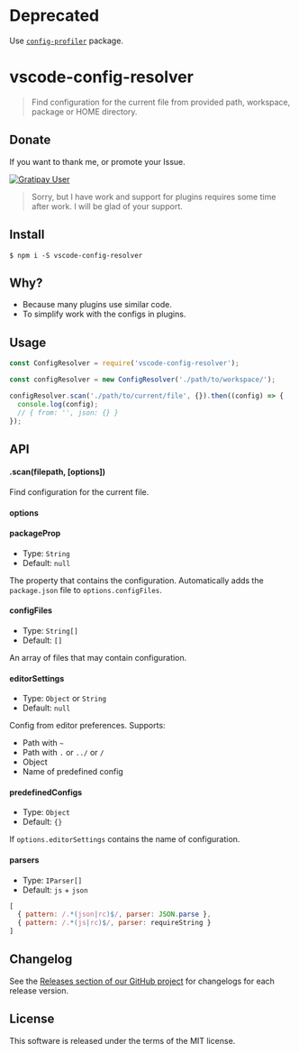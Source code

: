# Deprecated

Use [`config-profiler`](https://github.com/mrmlnc/config-profiler) package.

# vscode-config-resolver

> Find configuration for the current file from provided path, workspace, package or HOME directory.

## Donate

If you want to thank me, or promote your Issue.

[![Gratipay User](https://img.shields.io/gratipay/user/mrmlnc.svg?style=flat-square)](https://gratipay.com/~mrmlnc)

> Sorry, but I have work and support for plugins requires some time after work. I will be glad of your support.

## Install

```shell
$ npm i -S vscode-config-resolver
```

## Why?

  * Because many plugins use similar code.
  * To simplify work with the configs in plugins.

## Usage

```js
const ConfigResolver = require('vscode-config-resolver');

const configResolver = new ConfigResolver('./path/to/workspace/');

configResolver.scan('./path/to/current/file', {}).then((config) => {
  console.log(config);
  // { from: '', json: {} }
});
```

## API

#### .scan(filepath, [options])

Find configuration for the current file.

#### options

#### packageProp

  * Type: `String`
  * Default: `null`

The property that contains the configuration. Automatically adds the `package.json` file to `options.configFiles`.

#### configFiles

  * Type: `String[]`
  * Default: `[]`

An array of files that may contain configuration.

#### editorSettings

  * Type: `Object` or `String`
  * Default: `null`

Config from editor preferences. Supports:

  * Path with `~`
  * Path with `.` or `../` or `/`
  * Object
  * Name of predefined config

#### predefinedConfigs

  * Type: `Object`
  * Default: `{}`

If `options.editorSettings` contains the name of configuration.

#### parsers

  * Type: `IParser[]`
  * Default: `js` + `json`

```js
[
  { pattern: /.*(json|rc)$/, parser: JSON.parse },
  { pattern: /.*(js|rc)$/, parser: requireString }
]
```

## Changelog

See the [Releases section of our GitHub project](https://github.com/mrmlnc/vscode-config-resolver/releases) for changelogs for each release version.

## License

This software is released under the terms of the MIT license.
